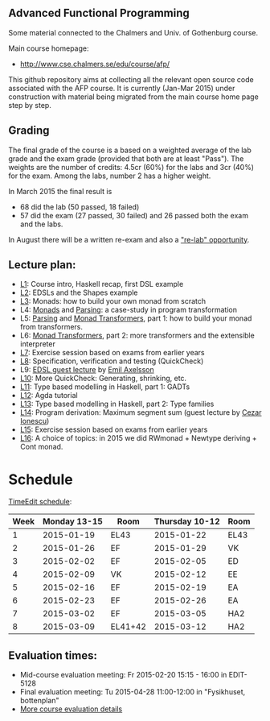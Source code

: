 Advanced Functional Programming
---------

Some material connected to the Chalmers and Univ. of Gothenburg course.

Main course homepage:
* http://www.cse.chalmers.se/edu/course/afp/

This github repository aims at collecting all the relevant open source
code associated with the AFP course. It is currently (Jan-Mar 2015)
under construction with material being migrated from the main course
home page step by step.

Grading
-------

The final grade of the course is a based on a weighted average of the
lab grade and the exam grade (provided that both are at least "Pass").
The weights are the number of credits: 4.5cr (60%) for the labs and
3cr (40%) for the exam. Among the labs, number 2 has a higher weight.

In March 2015 the final result is
* 68 did the lab  (50 passed, 18 failed)
* 57 did the exam (27 passed, 30 failed)
and 26 passed both the exam and the labs.

In August there will be a written re-exam and also a
["re-lab" opportunity](re-lab.md).

Lecture plan:
------------

* [L1](L1/): Course intro, Haskell recap, first DSL example
* [L2](L2/): EDSLs and the Shapes example
* [L3](L3/): Monads: how to build your own monad from scratch
* L4: [Monads](L3/) and [Parsing](L4/): a case-study in program transformation
* L5: [Parsing](L4/) and [Monad Transformers](L5/), part 1: how to build your monad from transformers.
* L6: [Monad Transformers](L5/), part 2: more transformers and the extensible interpreter
* [L7](L7/): Exercise session based on exams from earlier years
* [L8](L8/): Specification, verification and testing (QuickCheck)
* L9: [EDSL guest lecture](https://github.com/emilaxelsson/deep-shallow-edsl) by [Emil Axelsson](http://www.cse.chalmers.se/~emax/)
* [L10](L10/): More QuickCheck: Generating, shrinking, etc.
* [L11](L11/): Type based modelling in Haskell, part 1: GADTs
* [L12](L12/): Agda tutorial
* [L13](L13/): Type based modelling in Haskell, part 2: Type families
* [L14](L14/): Program derivation: Maximum segment sum (guest lecture by [Cezar Ionescu](http://www.cse.chalmers.se/~cezar/))
* [L15](L15/): Exercise session based on exams from earlier years
* [L16](L16/): A choice of topics: in 2015 we did RWmonad + Newtype deriving + Cont monad.

# Schedule

[TimeEdit schedule](https://se.timeedit.net/web/chalmers/db1/public/ri1X50gQ9560YvQQ05Z6970Y0Zy6007311Y54Q785.html):

| Week | Monday 13-15     | Room    | Thursday 10-12   | Room |
| ---- | ---------------- | ------- | ---------------- | ---- |
|   1  | 2015-01-19       | EL43    | 2015-01-22       | EL43 |
|   2  | 2015-01-26       | EF      | 2015-01-29       | VK   |
|   3  | 2015-02-02       | EF      | 2015-02-05       | ED   |
|   4  | 2015-02-09       | VK      | 2015-02-12       | EE   |
|   5  | 2015-02-16       | EF      | 2015-02-19       | EA   |
|   6  | 2015-02-23       | EF      | 2015-02-26       | EA   |
|   7  | 2015-03-02       | EF      | 2015-03-05       | HA2  |
|   8  | 2015-03-09       | EL41+42 | 2015-03-12       | HA2  |


## Evaluation times:

* Mid-course evaluation meeting: Fr 2015-02-20 15:15 - 16:00 in EDIT-5128
* Final evaluation meeting: Tu 2015-04-28 11:00-12:00 in "Fysikhuset, bottenplan"
* [More course evaluation details](eval/)
